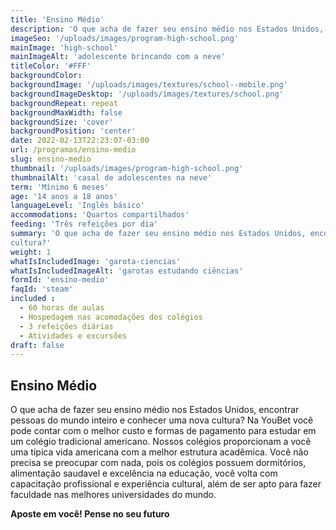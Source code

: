 ```yaml
---
title: 'Ensino Médio'
description: 'O que acha de fazer seu ensino médio nos Estados Unidos, encontrar pessoas do mundo inteiro e conhecer uma nova cultura?'
imageSeo: '/uploads/images/program-high-school.png'
mainImage: 'high-school'
mainImageAlt: 'adolescente brincando com a neve'
titleColor: '#FFF'
backgroundColor:
backgroundImage: '/uploads/images/textures/school--mobile.png'
backgroundImageDesktop: '/uploads/images/textures/school.png'
backgroundRepeat: repeat
backgroundMaxWidth: false
backgroundSize: 'cover'
backgroundPosition: 'center'
date: 2022-02-13T22:23:07-03:00
url: /programas/ensino-medio
slug: ensino-medio
thumbnail: '/uploads/images/program-high-school.png'
thumbnailAlt: 'casal de adolescentes na neve'
term: 'Mínimo 6 meses'
age: '14 anos a 18 anos'
languageLevel: 'Inglês básico'
accommodations: 'Quartos compartilhados'
feeding: 'Três refeições por dia'
summary: 'O que acha de fazer seu ensino médio nos Estados Unidos, encontrar pessoas do mundo inteiro e conhecer uma nova
cultura?'
weight: 1
whatIsIncludedImage: 'garota-ciencias'
whatIsIncludedImageAlt: 'garotas estudando ciências'
formId: 'ensino-medio'
faqId: 'steam'
included :
  - 60 horas de aulas
  - Hospedagem nas acomodações dos colégios
  - 3 refeições diárias
  - Atividades e excursões
draft: false
---
```


## Ensino Médio

O que acha de fazer seu ensino médio nos Estados Unidos, encontrar pessoas do mundo inteiro e conhecer uma nova
cultura? Na YouBet você pode contar com o melhor custo e formas de pagamento para estudar em um colégio tradicional americano. Nossos colégios proporcionam a você uma típica vida americana com a melhor estrutura acadêmica.
Você não precisa se preocupar com nada, pois os colégios possuem dormitórios, alimentação saudavel e excelência na educação, você volta com capacitação profissional e experiência cultural, além de ser apto para fazer faculdade nas melhores universidades do mundo.

**Aposte em você! Pense no seu futuro**

